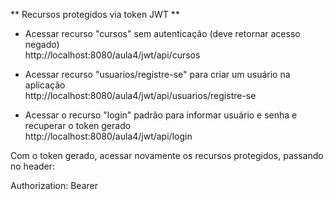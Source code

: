 ** Recursos protegidos via token JWT  **   

* Acessar recurso "cursos" sem autenticação (deve retornar acesso negado)    
http://localhost:8080/aula4/jwt/api/cursos

* Acessar recurso "usuarios/registre-se" para criar um usuário na aplicação  
http://localhost:8080/aula4/jwt/api/usuarios/registre-se

* Acessar o recurso "login" padrão para informar usuário e senha e recuperar o token gerado  
http://localhost:8080/aula4/jwt/api/login

Com o token gerado, acessar novamente os recursos protegidos, passando no header:

Authorization: Bearer <beader>

